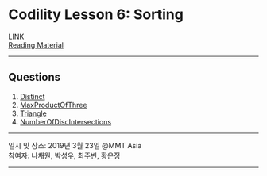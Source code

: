 # Codility Lesson 6: Sorting

[LINK](https://app.codility.com/programmers/lessons/6-sorting/)  
[Reading Material](https://codility.com/media/train/4-Sorting.pdf)

- - -

## Questions

1. [Distinct](https://app.codility.com/programmers/lessons/6-sorting/distinct/)
2. [MaxProductOfThree](https://app.codility.com/programmers/lessons/6-sorting/max_product_of_three/)
3. [Triangle](https://app.codility.com/programmers/lessons/6-sorting/triangle/)
4. [NumberOfDiscIntersections](https://app.codility.com/programmers/lessons/6-sorting/number_of_disc_intersections/)


- - -

일시 및 장소: 2019년 3월 23일 @MMT Asia  
참여자: 나채원, 박성우, 최주빈, 황은정

- - -
